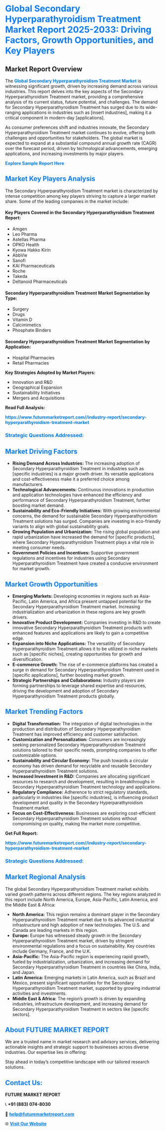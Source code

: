 <h1 style="color: #007BFF;">Global Secondary Hyperparathyroidism Treatment Market Report 2025-2033: Driving Factors, Growth Opportunities, and Key Players</h1>

<section id="overview">
<h2>Market Report Overview</h2>
<p>The <a href="https://www.futuremarketreport.com//industry-report/secondary-hyperparathyroidism-treatment-market" style="color: #007BFF; text-decoration: none;"><strong>Global Secondary Hyperparathyroidism Treatment Market</strong></a> is witnessing significant growth, driven by increasing demand across various industries. This report delves into the key aspects of the Secondary Hyperparathyroidism Treatment market, providing a comprehensive analysis of its current status, future potential, and challenges. The demand for Secondary Hyperparathyroidism Treatment has surged due to its wide-ranging applications in industries such as [insert industries], making it a critical component in modern-day [applications].</p>
<p>As consumer preferences shift and industries innovate, the Secondary Hyperparathyroidism Treatment market continues to evolve, offering both challenges and opportunities for stakeholders. The global market is expected to expand at a substantial compound annual growth rate (CAGR) over the forecast period, driven by technological advancements, emerging applications, and increasing investments by major players.</p>
</section>

<section id="overview">
<p><a href="https://www.futuremarketreport.com//request-sample/reportId=77294" style="color: #007BFF; text-decoration: none;"><strong>Explore Sample Report Here</strong></a></p>
</section>

<section id="key-players">
<h2 style="color: #007BFF;">Market Key Players Analysis</h2>
<p>The Secondary Hyperparathyroidism Treatment market is characterized by intense competition among key players striving to capture a larger market share. Some of the leading companies in the market include:</p>
<h4>Key Players Covered in the Secondary Hyperparathyroidism Treatment Report:</h4>
<ul><li>Amgen</li><li>Leo Pharma</li><li>Astellas Pharma</li><li>OPKO Health</li><li>Kyowa Hakko Kirin</li><li>AbbVie</li><li>Sanofi</li><li>KAI Pharmaceuticals</li><li>Roche</li><li>Takeda</li><li>Deltanoid Pharmaceuticals</li></ul>
<h4>Secondary Hyperparathyroidism Treatment Market Segmentation by Type:</h4>
<ul><li>Surgery</li><li>Drugs</li><li>Vitamin D</li><li>Calcimimetics</li><li>Phosphate Binders</li></ul>

<h4>Secondary Hyperparathyroidism Treatment Market Segmentation by Application:</h4>
<ul><li>Hospital Pharmacies</li><li>Retail Pharmacies</li></ul>
<p><strong>Key Strategies Adopted by Market Players:</strong></p>
<ul>
<li>Innovation and R&D</li>
<li>Geographical Expansion</li>
<li>Sustainability Initiatives</li>
<li>Mergers and Acquisitions</li>
</ul>
</section>

<section>
<p><strong>Read Full Analysis: </strong></p><a href="https://www.futuremarketreport.com//industry-report/secondary-hyperparathyroidism-treatment-market" style="color: #007BFF; text-decoration: none;"><strong>https://www.futuremarketreport.com//industry-report/secondary-hyperparathyroidism-treatment-market</strong></a>
<h3 style="color: #007BFF;">Strategic Questions Addressed:</h3>
</section>

<section id="driving-factors">
<h2 style="color: #007BFF;">Market Driving Factors</h2>
<ul>
<li><strong>Rising Demand Across Industries:</strong> The increasing adoption of Secondary Hyperparathyroidism Treatment in industries such as [specific industries] is a major growth driver. Its versatile applications and cost-effectiveness make it a preferred choice among manufacturers.</li>
<li><strong>Technological Advancements:</strong> Continuous innovations in production and application technologies have enhanced the efficiency and performance of Secondary Hyperparathyroidism Treatment, further boosting market demand.</li>
<li><strong>Sustainability and Eco-Friendly Initiatives:</strong> With growing environmental concerns, the demand for sustainable Secondary Hyperparathyroidism Treatment solutions has surged. Companies are investing in eco-friendly variants to align with global sustainability goals.</li>
<li><strong>Growing Population and Urbanization:</strong> The rising global population and rapid urbanization have increased the demand for [specific products], where Secondary Hyperparathyroidism Treatment plays a vital role in meeting consumer needs.</li>
<li><strong>Government Policies and Incentives:</strong> Supportive government regulations and incentives for industries using Secondary Hyperparathyroidism Treatment have created a conducive environment for market growth.</li>
</ul>
</section>

<section id="growth-opportunities">
<h2 style="color: #007BFF;">Market Growth Opportunities</h2>
<ul>
<li><strong>Emerging Markets:</strong> Developing economies in regions such as Asia-Pacific, Latin America, and Africa present untapped potential for the Secondary Hyperparathyroidism Treatment market. Increasing industrialization and urbanization in these regions are key growth drivers.</li>
<li><strong>Innovative Product Development:</strong> Companies investing in R&D to create innovative Secondary Hyperparathyroidism Treatment products with enhanced features and applications are likely to gain a competitive edge.</li>
<li><strong>Expansion into Niche Applications:</strong> The versatility of Secondary Hyperparathyroidism Treatment allows it to be utilized in niche markets such as [specific niches], creating opportunities for growth and diversification.</li>
<li><strong>E-commerce Growth:</strong> The rise of e-commerce platforms has created a surge in demand for Secondary Hyperparathyroidism Treatment used in [specific applications], further boosting market growth.</li>
<li><strong>Strategic Partnerships and Collaborations:</strong> Industry players are forming partnerships to leverage shared expertise and resources, driving the development and adoption of Secondary Hyperparathyroidism Treatment products globally.</li>
</ul>
</section>

<section id="trending-factors">
<h2 style="color: #007BFF;">Market Trending Factors</h2>
<ul>
<li><strong>Digital Transformation:</strong> The integration of digital technologies in the production and distribution of Secondary Hyperparathyroidism Treatment has improved efficiency and customer satisfaction.</li>
<li><strong>Customization and Personalization:</strong> Consumers are increasingly seeking personalized Secondary Hyperparathyroidism Treatment solutions tailored to their specific needs, prompting companies to offer customizable options.</li>
<li><strong>Sustainability and Circular Economy:</strong> The push towards a circular economy has driven demand for recyclable and reusable Secondary Hyperparathyroidism Treatment solutions.</li>
<li><strong>Increased Investment in R&D:</strong> Companies are allocating significant resources to research and development, resulting in breakthroughs in Secondary Hyperparathyroidism Treatment technology and applications.</li>
<li><strong>Regulatory Compliance:</strong> Adherence to strict regulatory standards, particularly in industries like [specific industries], is influencing product development and quality in the Secondary Hyperparathyroidism Treatment market.</li>
<li><strong>Focus on Cost-Effectiveness:</strong> Businesses are exploring cost-efficient Secondary Hyperparathyroidism Treatment solutions without compromising on quality, making the market more competitive.</li>
</ul>
</section>

<section>
<p><strong>Get Full Report: </strong></p><a href="https://www.futuremarketreport.com//industry-report/secondary-hyperparathyroidism-treatment-market" style="color: #007BFF; text-decoration: none;"><strong>https://www.futuremarketreport.com//industry-report/secondary-hyperparathyroidism-treatment-market</strong></a>
<h3 style="color: #007BFF;">Strategic Questions Addressed:</h3>
</section>


<section id="regional-analysis">
<h2 style="color: #007BFF;">Market Regional Analysis</h2>
<p>The global Secondary Hyperparathyroidism Treatment market exhibits varied growth patterns across different regions. The key regions analyzed in this report include North America, Europe, Asia-Pacific, Latin America, and the Middle East & Africa:</p>
<ul>
<li><strong>North America:</strong> This region remains a dominant player in the Secondary Hyperparathyroidism Treatment market due to its advanced industrial infrastructure and high adoption of new technologies. The U.S. and Canada are leading markets in this region.</li>
<li><strong>Europe:</strong> Europe has witnessed steady growth in the Secondary Hyperparathyroidism Treatment market, driven by stringent environmental regulations and a focus on sustainability. Key countries include Germany, France, and the U.K.</li>
<li><strong>Asia-Pacific:</strong> The Asia-Pacific region is experiencing rapid growth, fueled by industrialization, urbanization, and increasing demand for Secondary Hyperparathyroidism Treatment in countries like China, India, and Japan.</li>
<li><strong>Latin America:</strong> Emerging markets in Latin America, such as Brazil and Mexico, present significant opportunities for the Secondary Hyperparathyroidism Treatment market, supported by growing industrial activities and investments.</li>
<li><strong>Middle East & Africa:</strong> The region’s growth is driven by expanding industries, infrastructure development, and increasing demand for Secondary Hyperparathyroidism Treatment in sectors like [specific sectors].</li>
</ul>
</section>

<footer>
<h2 style="color: #007BFF;">About FUTURE MARKET REPORT</h2>
<p>We are a trusted name in market research and advisory services, delivering actionable insights and strategic support to businesses across diverse industries. Our expertise lies in offering:</p>

<p>Stay ahead in today’s competitive landscape with our tailored research solutions.</p>

<h2 style="color: #007BFF;">Contact Us:</h2>
<p><strong>FUTURE MARKET REPORT</strong></p>
<p>📞 <strong>+91 (883) 074-8030</strong></p>
<p>📧 <strong><a href="mailto:help@futuremarketreport.com" style="color: #007BFF;">help@futuremarketreport.com</a></strong></p>
<p>🌐 <strong><a href="https://www.futuremarketreport.com/" style="color: #007BFF;">Visit Our Website</a></strong></p>
</footer>